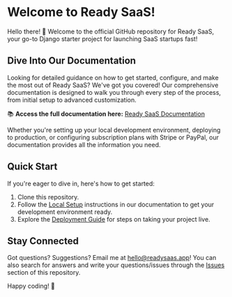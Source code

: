 # Welcome to Ready SaaS!

Hello there! 👋 Welcome to the official GitHub repository for Ready SaaS, your go-to Django starter project for launching SaaS startups fast!

## Dive Into Our Documentation

Looking for detailed guidance on how to get started, configure, and make the most out of Ready SaaS? We've got you covered! Our comprehensive documentation is designed to walk you through every step of the process, from initial setup to advanced customization.

📚 **Access the full documentation here:** [Ready SaaS Documentation](https://www.readysaas.app/docs/)

Whether you're setting up your local development environment, deploying to production, or configuring subscription plans with Stripe or PayPal, our documentation provides all the information you need.

## Quick Start

If you're eager to dive in, here's how to get started:

1. Clone this repository.
2. Follow the [Local Setup](https://www.readysaas.app/docs/local_setup/) instructions in our documentation to get your development environment ready.
3. Explore the [Deployment Guide](https://www.readysaas.app/docs/deploy/) for steps on taking your project live.

## Stay Connected

Got questions? Suggestions? Email me at hello@readysaas.app! You can also search for answers and write your questions/issues through the [Issues](https://github.com/your-repo/ready-saas/issues) section of this repository.


Happy coding! 🚀


